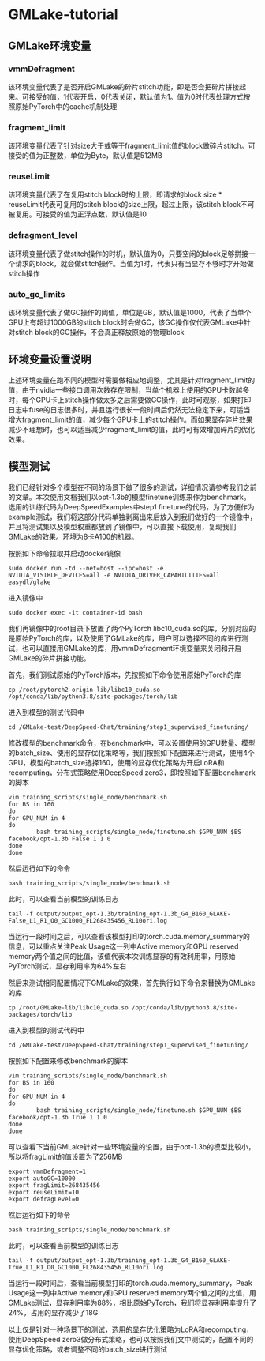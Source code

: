 # GMLake-tutorial
## GMLake环境变量
### vmmDefragment
该环境变量代表了是否开启GMLake的碎片stitch功能，即是否会把碎片拼接起来。可接受的值，1代表开启，0代表关闭，默认值为1。值为0时代表处理方式按照原始PyTorch中的cache机制处理

### fragment_limit
该环境变量代表了针对size大于或等于fragment_limit值的block做碎片stitch。可接受的值为正整数，单位为Byte，默认值是512MB

### reuseLimit
该环境变量代表了在复用stitch block时的上限，即请求的block size * reuseLimit代表可复用的stitch block的size上限，超过上限，该stitch block不可被复用。可接受的值为正浮点数，默认值是10

### defragment_level
该环境变量代表了做stitch操作的时机，默认值为0，只要空闲的block足够拼接一个请求的block，就会做stitch操作。当值为1时，代表只有当显存不够时才开始做stitch操作

### auto_gc_limits
该环境变量代表了做GC操作的阈值，单位是GB，默认值是1000，代表了当单个GPU上有超过1000GB的stitch block时会做GC，该GC操作仅代表GMLake中针对stitch block的GC操作，不会真正释放原始的物理block

## 环境变量设置说明
上述环境变量在跑不同的模型时需要做相应地调整，尤其是针对fragment_limit的值，由于nvidia一些接口调用次数存在限制，当单个机器上使用的GPU卡数越多时，每个GPU卡上stitch操作做太多之后需要做GC操作，此时可观察，如果打印日志中fuse的日志很多时，并且运行很长一段时间后仍然无法稳定下来，可适当增大fragment_limit的值，减少每个GPU卡上的stitch操作。而如果显存碎片效果减少不理想时，也可以适当减少fragment_limit的值，此时可有效增加碎片的优化效果。

## 模型测试
我们已经针对多个模型在不同的场景下做了很多的测试，详细情况请参考我们之前的文章。本次使用文档我们以opt-1.3b的模型finetune训练来作为benchmark。选用的训练代码为DeepSpeedExamples中step1 finetune的代码，为了方便作为example测试，我们将这部分代码单独剥离出来后放入到我们做好的一个镜像中，并且将测试集以及模型权重都放到了镜像中，可以直接下载使用，复现我们GMLake的效果。环境为8卡A100的机器。

按照如下命令拉取并启动docker镜像
```
sudo docker run -td --net=host --ipc=host -e NVIDIA_VISIBLE_DEVICES=all -e NVIDIA_DRIVER_CAPABILITIES=all easydl/glake
```
进入镜像中
```
sudo docker exec -it container-id bash
```
我们再镜像中的root目录下放置了两个PyTorch libc10_cuda.so的库，分别对应的是原始PyTorch的库，以及使用了GMLake的库，用户可以选择不同的库进行测试，也可以直接用GMLake的库，用vmmDefragment环境变量来关闭和开启GMLake的碎片拼接功能。

首先，我们测试原始的PyTorch版本，先按照如下命令使用原始PyTorch的库
```
cp /root/pytorch2-origin-lib/libc10_cuda.so /opt/conda/lib/python3.8/site-packages/torch/lib
```

进入到模型的测试代码中
```
cd /GMLake-test/DeepSpeed-Chat/training/step1_supervised_finetuning/
```
修改模型的benchmark命令，在benchmark中，可以设置使用的GPU数量、模型的batch_size、使用的显存优化策略等，我们按照如下配置来进行测试，使用4个GPU，模型的batch_size选择160，使用的显存优化策略为开启LoRA和recomputing，分布式策略使用DeepSpeed zero3，即按照如下配置benchmark的脚本
```
vim training_scripts/single_node/benchmark.sh
for BS in 160
do
for GPU_NUM in 4
do
        bash training_scripts/single_node/finetune.sh $GPU_NUM $BS facebook/opt-1.3b False 1 1 0
done
done
```
然后运行如下的命令
```
bash training_scripts/single_node/benchmark.sh
```
此时，可以查看当前模型的训练日志
```
tail -f output/output_opt-1.3b/training_opt-1.3b_G4_B160_GLAKE-False_L1_R1_O0_GC1000_FL268435456_RL10ori.log
```
当运行一段时间之后，可以查看该模型打印的torch.cuda.memory_summary的信息，可以重点关注Peak Usage这一列中Active memory和GPU reserved memory两个值之间的比值，该值代表本次训练显存的有效利用率，用原始PyTorch测试，显存利用率为64%左右

然后来测试相同配置情况下GMLake的效果，首先执行如下命令来替换为GMLake的库
```
cp /root/GMLake-lib/libc10_cuda.so /opt/conda/lib/python3.8/site-packages/torch/lib
```

进入到模型的测试代码中
```
cd /GMLake-test/DeepSpeed-Chat/training/step1_supervised_finetuning/
```

按照如下配置来修改benchmark的脚本
```
vim training_scripts/single_node/benchmark.sh
for BS in 160
do
for GPU_NUM in 4
do
        bash training_scripts/single_node/finetune.sh $GPU_NUM $BS facebook/opt-1.3b True 1 1 0
done
done
```
可以查看下当前GMLake针对一些环境变量的设置，由于opt-1.3b的模型比较小，所以将fragLimit的值设置为了256MB
```
export vmmDefragment=1
export autoGC=10000
export fragLimit=268435456
export reuseLimit=10
export defragLevel=0
```
然后运行如下的命令
```
bash training_scripts/single_node/benchmark.sh
```

此时，可以查看当前模型的训练日志
```
tail -f output/output_opt-1.3b/training_opt-1.3b_G4_B160_GLAKE-True_L1_R1_O0_GC1000_FL268435456_RL10ori.log
```
当运行一段时间后，查看当前模型打印的torch.cuda.memory_summary，Peak Usage这一列中Active memory和GPU reserved memory两个值之间的比值，用GMLake测试，显存利用率为88%，相比原始PyTorch，我们将显存利用率提升了24%，占用的显存减少了18G

以上仅是针对一种场景下的测试，选用的显存优化策略为LoRA和recomputing，使用DeepSpeed zero3做分布式策略，也可以按照我们文中测试的，配置不同的显存优化策略，或者调整不同的batch_size进行测试
